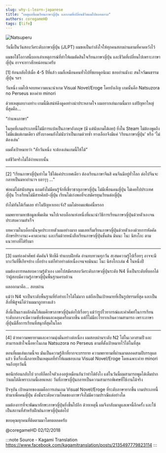 ```yaml
---
slug: why-i-learn-japanese
title: "เหตุผลที่ผมเรียนภาษาญี่ปุ่น และเกมที่เปลี่ยนชีวิตผมไปตลอดกาล"
authors: coregameHD
tags: [life]
---
```


![Natsuperu](https://res.cloudinary.com/kagamiweb/image/upload/v1631607542/blog/natsuperu.jpg)

วันนี้เป็นวันสอบวัดระดับภาษาญี่ปุ่น (JLPT) ผมขอเป็นกำลังใจให้ทุกคนสอบผ่านตามที่คาดหวังไว้

ผมขอใช้โอกาสนี้บอกเล่าเหตุการณ์ที่ทำให้ผมตัดสินใจเรียนภาษาญี่ปุ่น และชีวิตที่เปลี่ยนไปเพราะภาษาญี่ปุ่น อาจจะยาวสักหน่อยนะครับ

<!-- truncate -->

[1]
ย้อนกลับไปเมื่อ 4-5 ปีที่แล้ว ผมก็เหมือนคนทั่วไปที่ชอบดูอนิเมะ ชอบอ่านมังงะ สนใจวัฒนธรรมญี่ปุ่น ฯลฯ

วันหนึ่ง ผมไปเจอบทความแนะนำเกม Visual Novel/Eroge โดยบังเอิญ เกมนั้นคือ Natsuzora no Perseus ของค่าย minori

ด้วยเหตุผลบางอย่าง เกมนี้มีเสน่ห์ดึงดูดอย่างน่าประหลาดใจ ผมอยากเล่นเกมนี้มาก แต่ปัญหาใหญ่ที่สุดคือ…

“กำแพงภาษา”

ในยุคที่เกมประเภทนี้ไม่มีการแปลเป็นภาษาอังกฤษ (มี แต่นับเกมได้เลย) ยิ่งใน Steam ไม่ต้องพูดถึง ไม่มีแม้แต่เกมเดียว ฝรั่งบางคนยังไม่นับว่าเป็นเกมด้วยซ้ำ ทางเลือกจึงมีแค่ ‘เรียนภาษาญี่ปุ่น’ หรือ ‘ไม่ต้องเล่น’

ผมตั้งเป้าหมายว่า “สักวันหนึ่ง จะต้องเล่นเกมนี้ให้ได้”

แต่ชีวิตจริงไม่ได้ง่ายแบบนั้น

---

[2]
“เรียนภาษาญี่ปุ่นทำไม ใช้ได้แค่ประเทศเดียว ต้องเรียนภาษาจีนสิ คนจีนมีอยู่ทั่วโลก ต่อไปจีนจะกลายเป็นมหาอำนาจ บลาๆๆ …”

พ่อแม่ไม่สนับสนุน แถมยังไม่มีคนรู้จักที่เชี่ยวชาญภาษาญี่ปุ่น ไม่มีเพื่อนคนญี่ปุ่น ไม่เคยไปประเทศญี่ปุ่น โรงเรียนไม่มีสายศิลป์-ญี่ปุ่น เรียนไม่เก่งพอที่จะสมัครทุนเรียนต่อญี่ปุ่น

ยังไม่ทันได้เริ่มเลย ทำไมปัญหาเยอะจัง? ผมไม่ยอมแพ้แค่นี้หรอก

ผมพยายามหาข้อมูลเพิ่มเติม จนไปเจอบล็อกแห่งหนึ่งที่แนะนำวิธีการเรียนภาษาญี่ปุ่นด้วยตัวเองจนประสบความสำเร็จ

บทความในบล็อกนั้นจุดประกายตัวผมอย่างมาก ผมเลยเริ่มเรียนภาษาญี่ปุ่นด้วยตัวเองด้วยการหัดคัดอักษรฮิรางานะ+คาตะคานะ และเริ่มด้วยหนังสือเรียนภาษาญี่ปุ่นชั้นต้น มินนะ โนะ นิฮงโกะ ตามแนวทางที่ได้รับมา

---

[3]
ผมท่องคำศัพท์ คัดคันจิ ฟังซีดี ทำแบบฝึกหัด อ่านทบทวนทุกวัน สะสมความรู้ไปเรื่อยๆ อาจจะมีบางวันที่ขี้เกียจบ้าง เบื่อบ้าง แต่ก็ทำอย่างต่อเนื่องจนจบมินนะ โนะ นิฮงโกะเล่ม 4 ในหนึ่งปี

ผมต้องการทดสอบความรู้ตัวเอง เลยไปสมัครสอบวัดระดับภาษาญี่ปุ่นระดับ N4 ซึ่งเป็นระดับที่บอกได้ว่าผู้สอบมีความรู้ภาษาญี่ปุ่นพื้นฐานครบถ้วน

ผลออกมาคือ… สอบผ่าน

แม้ว่า N4 จะเป็นระดับพื้นฐานที่ยังทำอะไรได้ไม่มาก แต่ถือเป็นเป้าหมายที่เป็นรูปธรรมที่สุด และเป็นสิ่งที่พิสูจน์ได้ว่าผมมาถูกทางแล้ว

สิ่งนี้เป็นแรงผลักดันให้ผมศึกษาภาษาญี่ปุ่นต่อไปเรื่อยๆ แม้ว่ารูปไวยากรณ์และคำศัพท์ในการเรียนระดับกลางจะมีความซับซ้อนและคลุมเครือมากขึ้น แต่ก็ไม่มีอะไรยากเกินความสามารถ เพราะภาษาญี่ปุ่นมีสื่อการเรียนที่สนุกที่สุดในโลก

---

[4]
ด้วยความพยายามและความมุ่งมั่นอย่างต่อเนื่อง ผมสอบผ่านระดับ N2 ได้ในเวลาสามปี และสามารถเข้าใจเนื้อหาในเกม Natsuzora no Perseus ตามที่ตั้งเป้าหมายไว้ได้ในที่สุด

ตอนที่ผมเล่นเกมนี้จบ มันเป็นความรู้สึกที่ยากจะบรรยาย ความพยายามที่ผ่านมาตลอดสามปีบรรลุผลแล้ว ซึ่งเรื่องนี้กลายเป็นเหตุผลที่ทำให้ผมชอบเกม Visual Novel/Eroge โดยเฉพาะค่าย minori จนถึงทุกวันนี้

พอนึกย้อนกลับไป บางทีก็ตกใจตัวเองอยู่เหมือนกันว่าทำได้ยังไง แต่ในวันนี้ผมสามารถพูดได้เต็มปากว่าผมได้ดีเพราะเกมนี้เลยแหละ วันที่ภาษาญี่ปุ่นกลายเป็นความสามารถพิเศษที่ใช้งานได้จริง

ปัจจุบัน เป้าหมายของผมคือการเล่นเกม Visual Novel/Eroge ที่ระดับภาษายากขึ้น เกมประเภทนี้ทำมาเพื่อคนญี่ปุ่น ดังนั้นระดับความโหดของภาษาจึงไม่มีความปราณีแต่อย่างใด

ผมต้องการที่จะพัฒนาทักษะภาษาญี่ปุ่นยิ่งขึ้นไปอีก ด้วยเหตุนี้ ผมจึงกลับมาดูแลเพจนี้อีกครั้ง และใช้เป็นสถานที่สำหรับฝึกฝนภาษาญี่ปุ่นต่อไป

ขอบคุณทุกคนที่ติดตามมาโดยตลอดครับ

@coregameHD
02/12/2018

:::note Source - Kagami Translation
https://www.facebook.com/kagamitranslation/posts/2135497779823114
:::


